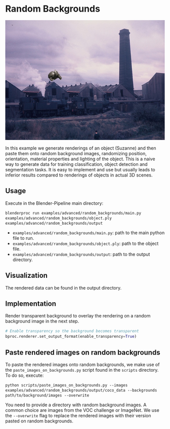 # Random Backgrounds

![](../../../images/random_backgrounds_rendering.jpg)

In this example we generate renderings of an object (Suzanne) and then paste them onto random background images,
randomizing position, orientation, material properties and lighting of the object. This is a naive way to generate data
for training classification, object detection and segmentation tasks. It is easy to implement and use but usually
leads to inferior results compared to renderings of objects in actual 3D scenes.

## Usage

Execute in the Blender-Pipeline main directory:

```
blenderproc run examples/advanced/random_backgrounds/main.py examples/advanced/random_backgrounds/object.ply examples/advanced/random_backgrounds/output
``` 

* `examples/advanced/random_backgrounds/main.py`: path to the main python file to run.
* `examples/advanced/random_backgrounds/object.ply`: path to the object file.
* `examples/advanced/random_backgrounds/output`: path to the output directory.

## Visualization

The rendered data can be found in the output directory.

## Implementation
Render transparent background to overlay the rendering on a random background image in the next step.
```python
# Enable transparency so the background becomes transparent
bproc.renderer.set_output_format(enable_transparency=True)
```

## Paste rendered images on random backgrounds

To paste the rendered images onto random backgrounds, we make use of the `paste_images_on_backgrounds.py` script found
in the `scripts` directory. To do so, execute:

```
python scripts/paste_images_on_backgrounds.py --images examples/advanced/random_backgrounds/output/coco_data --backgrounds path/to/background/images --overwrite
```

You need to provide a directory with random background images. A common choice are images from the VOC challenge or
ImageNet. We use the `--overwrite` flag to replace the rendered images with their version pasted on random backgrounds.
